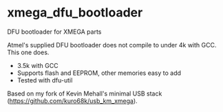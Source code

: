 # xmega_dfu_bootloader
DFU bootloader for XMEGA parts

Atmel's supplied DFU bootloader does not compile to under 4k with GCC. This one does.

- 3.5k with GCC
- Supports flash and EEPROM, other memories easy to add
- Tested with dfu-util

Based on my fork of Kevin Mehall's minimal USB stack (https://github.com/kuro68k/usb_km_xmega).
